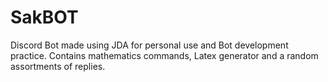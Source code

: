 # SakBOT
Discord Bot made using JDA for personal use and Bot development practice. 
Contains mathematics commands, Latex generator and a random assortments of replies. 
